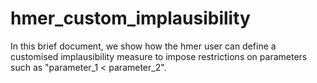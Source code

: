 # hmer_custom_implausibility

In this brief document, we show how the hmer user can define a customised implausibility measure to impose restrictions on parameters such as "parameter_1 < parameter_2".
